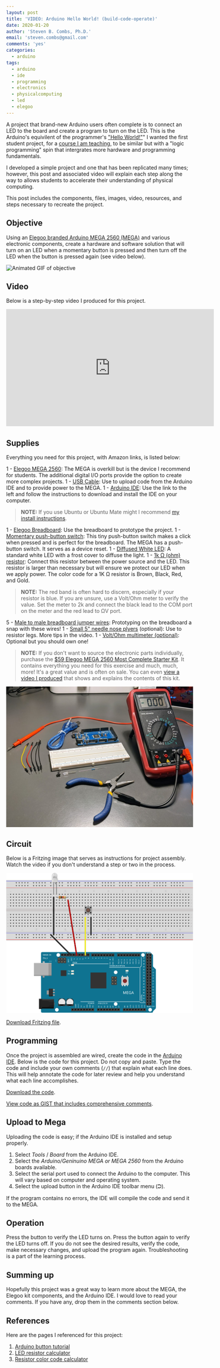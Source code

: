 ```yaml
---
layout: post
title: 'VIDEO: Arduino Hello World! (build-code-operate)'
date: 2020-01-20
author: 'Steven B. Combs, Ph.D.'
email: 'steven.combs@gmail.com'
comments: 'yes'
categories:
  - arduino
tags:
  - arduino
  - ide
  - programming
  - electronics
  - physicalcomputing
  - led
  - elegoo
---
```


A project that brand-new Arduino users often complete is to connect an LED to the board and create a program to turn on the LED. This is the Arduino's equivilent of the programmer's ["Hello World!"](https://en.wikipedia.org/wiki/%22Hello,_World!%22_program)" I wanted the first student project, for a [course I am teaching](https://bit.ly/sbc-design-thinking), to be similar but with a "logic programming" spin that intergrates more hardware and programming fundamentals.

I developed a simple project and one that has been replicated many times; however, this post and associated video will explain each step along the way to allows students to accelerate their understanding of physical computing.

This post includes the components, files, images, video, resources, and steps necessary to recreate the project.

## Objective

Using an [Elegoo branded Arduino MEGA 2560 (MEGA)](https://amzn.to/362vn2V) and various electronic components, create a hardware and software solution that will turn on an LED when a momentary button is pressed and then turn off the LED when the button is pressed again (see video below).

![Animated GIF of objective](/images/posts/2020-01-20-adruino-switch-led/led-switch-demo.gif)

## Video

Below is a step-by-step video I produced for this project.

<p><iframe width="560" height="315" src="https://www.youtube-nocookie.com/embed/FcK--sJlcJI" frameborder="0" allow="accelerometer; autoplay; encrypted-media; gyroscope; picture-in-picture" allowfullscreen></iframe></p>

## Supplies

Everything you need for this project, with Amazon links, is listed below:

1 - [Elegoo MEGA 2560](https://amzn.to/362vn2V): The MEGA is overkill but is the device I recommend for students. The additional digital I/O ports provide the option to create more complex projects.
1 - [USB Cable](https://amzn.to/2uX7xst): Use to upload code from the Arduino IDE and to provide power to the MEGA.
1 - [Arduino IDE](https://www.arduino.cc/en/main/software): Use the link to the left and follow the instructions to download and install the IDE on your computer.

> **NOTE:** If you use Ubuntu or Ubuntu Mate might I recommend [my install instructions](https://www.stevencombs.com/arduino/2019/12/31/install-arduino-ubuntu.html).

1 - [Elegoo Breadboard](https://amzn.to/377CB7e): Use the breadboard to prototype the project.
1 - [Momentary push-button switch](https://amzn.to/2uZLGkd): This tiny push-button switch makes a click when pressed and is perfect for the breadboard. The MEGA has a push-button switch. It serves as a device reset.
1 - [Diffused White LED](https://amzn.to/3amlfFv): A standard white LED with a  frost cover to diffuse the light.
1 - [1k Ω (ohm) resistor](https://amzn.to/2u8s8Ke): Connect this resistor between the power source and the LED. This resistor is larger than necessary but will ensure we protect our LED when we apply power. The color code for a 1K Ω resistor is Brown, Black, Red, and Gold.

> **NOTE:** The red band is often hard to discern, especially if your resistor is blue. If you are unsure, use a Volt/Ohm meter to verify the value. Set the meter to 2k and connect the black lead to the COM port on the meter and the red lead to ΩV port.

5 - [Male to male breadboard jumper wires](https://amzn.to/2ufQf9z): Prototyping on the breadboard a snap with these wires!
1 - [Small 5" needle nose plyers](https://amzn.to/2G003Hy) (optional): Use to resistor legs. More tips in the video.
1 - [Volt/Ohm multimeter (optional)](https://amzn.to/2ufV9mZ): Optional but you should own one!

> **NOTE:** If you don't want to source the electronic parts individually, purchase the [$59 Elegoo MEGA 2560 Most Complete Starter Kit](https://amzn.to/2Rqsio6). It contains everything you need for this exercise and much, much, more! It's a great value and is often on sale. You can even [view a video I produced](https://youtu.be/jY8Jj0Rim70) that shows and explains the contents of this kit.

![Supplies for this project](/images/posts/2020-01-20-adruino-switch-led/project-supplies.jpg)

## Circuit

Below is a Fritzing image that serves as instructions for project assembly. Watch the video if you don't understand a step or two in the process.

![Project components](/images/posts/2020-01-20-adruino-switch-led/mega-switched-led-components.svg)

[Download Fritzing file](/images/posts/2020-01-20-adruino-switch-led/mega-toggle-led.fzz).

## Programming

Once the project is assembled are wired, create the code in the [Arduino IDE](https://www.arduino.cc/en/main/software). Below is the code for this project. Do not copy and paste. Type the code and include your own comments (`//`) that explain what each line does. This will help annotate the code for later review and help you understand what each line accomplishes.

<script src="https://gist.github.com/stevencombs/b988f757c5ffd8cc99d3177b56b62118.js"></script>

[Download the code](/images/posts/2020-01-20-adruino-switch-led/mega-toggled-led.ino).

[View code as GIST that includes comprehensive comments](https://gist.github.com/stevencombs/b988f757c5ffd8cc99d3177b56b62118).

## Upload to Mega

Uploading the code is easy; if the Arduino IDE is installed and setup properly.

1. Select _Tools_ / _Board_ from the Arduino IDE.
2. Select the _Arduino/Geninuino MEGA or MEGA 2560_ from the Arduino boards available.
3. Select the serial port used to connect the Arduino to the computer. This will vary based on computer and operating system.
4. Select the upload button in the Arduino IDE toolbar menu (⮊).

If the program contains no errors, the IDE will compile the code and send it to the MEGA.

## Operation

Press the button to verify the LED turns on. Press the button again to verify the LED turns off. If you do not see the desired results, verify the code, make necessary changes, and upload the program again. Troubleshooting is a part of the learning process.

## Summing up

Hopefully this project was a great way to learn more about the MEGA, the Elegoo kit components, and the Arduino IDE. I would love to read your comments. If you have any, drop them in the comments section below.

## References

Here are the pages I referenced for this project:

1. [Arduino button tutorial](https://www.arduino.cc/en/tutorial/button)
2. [LED resistor calculator](https://www.digikey.com/en/resources/conversion-calculators/conversion-calculator-led-series-resistor?_ga=2.47531951.968511582.1579365631-286915608.1579365631&_gac=1.181821269.1579365633.Cj0KCQiA9orxBRD0ARIsAK9JDxTauk9R4xTKrslBCN1JgI0T9SqCEZ2rH3MH9jL-MBPtQopC1jNAoK4aAiXiEALw_wcB)
3. [Resistor color code calculator](https://www.digikey.com/en/resources/conversion-calculators/conversion-calculator-resistor-color-code-4-band)
